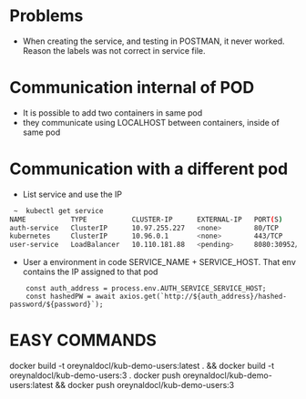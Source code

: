 # Problems
- When creating the service, and testing in POSTMAN, it never worked. Reason the labels was not correct in service file.
# Communication internal of POD
- It is possible to add two containers in same pod
- they communicate using LOCALHOST between containers, inside of same pod
# Communication with a different pod
- List service and use the IP
```bash
 ~  kubectl get service
NAME           TYPE           CLUSTER-IP      EXTERNAL-IP   PORT(S)          AGE
auth-service   ClusterIP      10.97.255.227   <none>        80/TCP           22m
kubernetes     ClusterIP      10.96.0.1       <none>        443/TCP          5d
user-service   LoadBalancer   10.110.181.88   <pending>     8080:30952/TCP   7h12m
```
- User a environment in code SERVICE_NAME + SERVICE_HOST. That env contains the IP assigned to that pod
```
    const auth_address = process.env.AUTH_SERVICE_SERVICE_HOST;
    const hashedPW = await axios.get(`http://${auth_address}/hashed-password/${password}`);
```

# EASY COMMANDS
docker build -t oreynaldocl/kub-demo-users:latest . && docker build -t oreynaldocl/kub-demo-users:3 .
docker push oreynaldocl/kub-demo-users:latest && docker push oreynaldocl/kub-demo-users:3

